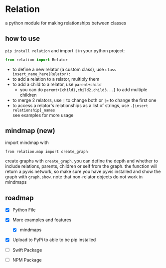 # Relation
a python module for making relationships between classes
## how to use
`pip install relation` and import it in your python project:
```py
from relation import Relator
```
- to define a new relator (a custom class), use `class insert_name_here(Relator):`  
- to add a relation to a relator, multiply them
- to add a child to a relator, use `parent+child`
  - you can do `parent+[child1,child2,child3...]` to add multiple children
- to merge 2 relators, use `|` to change both or `|=` to change the first one
- to access a relator's relationships as a list of strings, use `.[insert relationship]_names`  
see examples for more usage
## mindmap (new)
import mindmap with
```
from relation.map import create_graph
```
create graphs with `create_graph`. you can define the depth and whether to include relations, parents, children or self from the graph.
the function will return a pyvis network, so make sure you have pyvis installed and show the graph with `graph.show`.
note that non-relator objects do not work in mindmaps
## roadmap
- [x] Python File
- [x] More examples and features
  -  [x] mindmaps
- [x] Upload to PyPi to able to be pip installed
- [ ] Swift Package
- [ ] NPM Package

